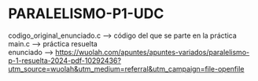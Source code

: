# PARALELISMO-P1-UDC

codigo_original_enunciado.c --> código del que se parte en la práctica  
main.c                      --> práctica resuelta  
enunciado                   --> https://wuolah.com/apuntes/apuntes-variados/paralelismo-p-1-resuelta-2024-pdf-10292436?utm_source=wuolah&utm_medium=referral&utm_campaign=file-openfile
